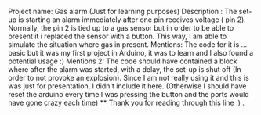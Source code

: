 Project name: Gas alarm (Just for learning purposes) 
Description : The set-up is starting an alarm immediately after one pin receives voltage ( pin 2).
Normally, the pin 2 is tied up to a gas sensor but in order to be able to present it i replaced the sensor with a button. This way, I am able to simulate the situation where gas in present.
Mentions: The code for it is ... basic but it was my first project in Arduino, it was to learn and I also found a potential usage :)
Mentions 2: The code should have contained a block where after the alarm was started, with a delay, the set-up is shut off (In order to not provoke an explosion).
Since I am not really using it and this is was just for presentation, I didn't include it here. (Otherwise I should have reset the arduino every time I was pressing the button and the ports would have gone crazy each time)
** Thank you for reading through this line :) . 
